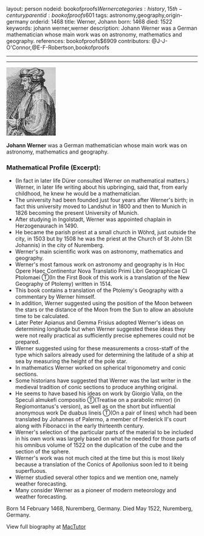 layout: person
nodeid: bookofproofs$Werner
categories: history,15th-century
parentid: bookofproofs$601
tags: astronomy,geography,origin-germany
orderid: 1468
title: Werner, Johann
born: 1468
died: 1522
keywords: johann werner,werner
description: Johann Werner was a German mathematician whose main work was on astronomy, mathematics and geography.
references: bookofproofs$6909
contributors: @J-J-O'Connor,@E-F-Robertson,bookofproofs

---



---

![Werner.jpg](https://github.com/bookofproofs/bookofproofs.github.io/blob/main/_sources/_assets/images/portraits/Werner.jpg?raw=true)

**Johann Werner** was a German mathematician whose main work was on astronomy, mathematics and geography.

### Mathematical Profile (Excerpt):
* (In fact in later life Dürer consulted Werner on mathematical matters.) Werner, in later life writing about his upbringing, said that, from early childhood, he knew he would be a mathematician.
* The university had been founded just four years after Werner's birth; in fact this university moved to Landshut in 1800 and then to Munich in 1826 becoming the present University of Munich.
* After studying in Ingolstadt, Werner was appointed chaplain in Herzogenaurach in 1490.
* He became the parish priest at a small church in Wöhrd, just outside the city, in 1503 but by 1508 he was the priest at the Church of St John (St Johannis) in the city of Nuremberg.
* Werner's main scientific work was on astronomy, mathematics and geography.
* Werner's most famous work on astronomy and geography is In Hoc Opere Haec Continentur Nova Translatio Primi Libri Geographicae Cl Ptolomaei Ⓣ(In the First Book of this work is a translation of the New Geography of Ptolemy)  written in 1514.
* This book contains a translation of the Ptolemy's Geography with a commentary by Werner himself.
* In addition, Werner suggested using the position of the Moon between the stars or the distance of the Moon from the Sun to allow an absolute time to be calculated.
* Later Peter Apianus and Gemma Frisius adopted Werner's ideas on determining longitude but when Werner suggested these ideas they were not really practical as sufficiently precise ephemeres could not be prepared.
* Werner suggested using for these measurements a cross-staff of the type which sailors already used for determining the latitude of a ship at sea by measuring the height of the pole star.
* In mathematics Werner worked on spherical trigonometry and conic sections.
* Some historians have suggested that Werner was the last writer in the medieval tradition of conic sections to produce anything original.
* He seems to have based his ideas on work by Giorgio Valla, on the Speculi almukefi compositio Ⓣ(Treatise on a parabolic mirror) (in Regiomontanus's version), as well as on the short but influential anonymous work De duabus lineis Ⓣ(On a pair of lines) whch had been translated by Johannes of Palermo, a member of Frederick II's court along with Fibonacci in the early thirteenth century.
* Werner's selection of the particular parts of the material to be included in his own work was largely based on what he needed for those parts of his omnibus volume of 1522 on the duplication of the cube and the section of the sphere.
* Werner's work was not much cited at the time but this is most likely because a translation of the Conics of Apollonius soon led to it being superfluous.
* Werner studied several other topics and we mention one, namely weather forecasting.
* Many consider Werner as a pioneer of modern meteorology and weather forecasting.

Born 14 February 1468, Nuremberg, Germany. Died May 1522, Nuremberg, Germany.

View full biography at [MacTutor](https://mathshistory.st-andrews.ac.uk/Biographies/Werner/)
